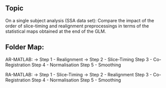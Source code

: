 ## Topic
On a single subject analysis (SSA data set):
    Compare the impact of the order of slice-timing and realignment preprocessings
        in terms of the statistical maps obtained at the end of the GLM.

## Folder Map:
AR-MATLAB:
-> Step 1 - Realignment
-> Step 2 - Slice-Timing
Step 3 - Co-Registration
Step 4 - Normalisation
Step 5 - Smoothing

RA-MATLAB:
-> Step 1 - Slice-Timing
-> Step 2 - Realignment
Step 3 - Co-Registration
Step 4 - Normalisation
Step 5 - Smoothing

